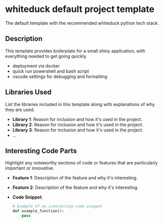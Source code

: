 # whiteduck default project template

The default template with the recommended whiteduck python tech stack.

## Description

This template provides boilerplate for a small shiny application, with everything needed to get going quickly.

- deployment via docker
- quick run powershell and bash script
- vscode settings for debugging and formatting

## Libraries Used

List the libraries included in this template along with explanations of why they are used.

- **Library 1**: Reason for inclusion and how it's used in the project.
- **Library 2**: Reason for inclusion and how it's used in the project.
- **Library 3**: Reason for inclusion and how it's used in the project.
- ...

## Interesting Code Parts

Highlight any noteworthy sections of code or features that are particularly important or innovative.

- **Feature 1**: Description of the feature and why it's interesting.
- **Feature 2**: Description of the feature and why it's interesting.
- **Code Snippet**:

  ```python
  # Example of an interesting code snippet
  def example_function():
      pass
